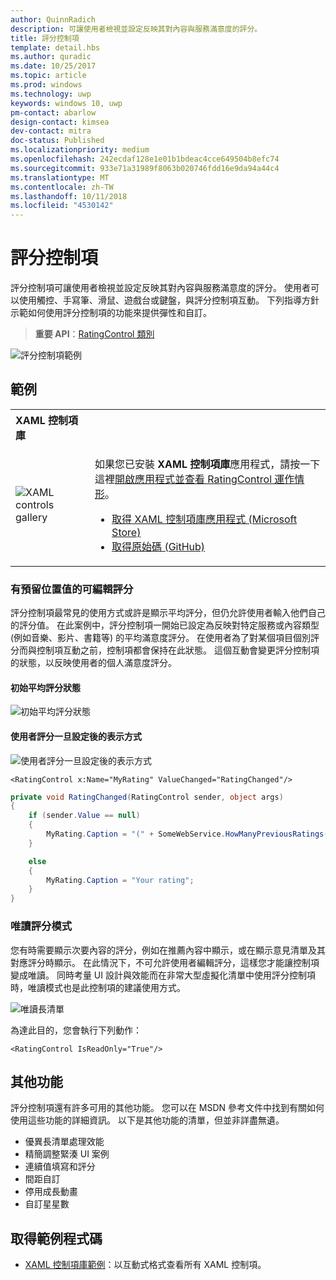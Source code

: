 ```yaml
---
author: QuinnRadich
description: 可讓使用者檢視並設定反映其對內容與服務滿意度的評分。
title: 評分控制項
template: detail.hbs
ms.author: quradic
ms.date: 10/25/2017
ms.topic: article
ms.prod: windows
ms.technology: uwp
keywords: windows 10, uwp
pm-contact: abarlow
design-contact: kimsea
dev-contact: mitra
doc-status: Published
ms.localizationpriority: medium
ms.openlocfilehash: 242ecdaf128e1e01b1bdeac4cce649504b8efc74
ms.sourcegitcommit: 933e71a31989f8063b020746fdd16e9da94a44c4
ms.translationtype: MT
ms.contentlocale: zh-TW
ms.lasthandoff: 10/11/2018
ms.locfileid: "4530142"
---
```

# <a name="rating-control"></a>評分控制項

評分控制項可讓使用者檢視並設定反映其對內容與服務滿意度的評分。 使用者可以使用觸控、手寫筆、滑鼠、遊戲台或鍵盤，與評分控制項互動。 下列指導方針示範如何使用評分控制項的功能來提供彈性和自訂。

> **重要 API**：[RatingControl 類別](https://docs.microsoft.com/uwp/api/windows.ui.xaml.controls.ratingcontrol)

![評分控制項範例](images/rating_rs2_doc_ratings_intro.png)

## <a name="examples"></a>範例

<table>
<th align="left">XAML 控制項庫<th>
<tr>
<td><img src="images/xaml-controls-gallery-sm.png" alt="XAML controls gallery"></img></td>
<td>
    <p>如果您已安裝 <strong style="font-weight: semi-bold">XAML 控制項庫</strong>應用程式，請按一下這裡<a href="xamlcontrolsgallery:/item/RatingControl">開啟應用程式並查看 RatingControl 運作情形</a>。</p>
    <ul>
    <li><a href="https://www.microsoft.com/store/productId/9MSVH128X2ZT">取得 XAML 控制項庫應用程式 (Microsoft Store)</a></li>
    <li><a href="https://github.com/Microsoft/Windows-universal-samples/tree/master/Samples/XamlUIBasics">取得原始碼 (GitHub)</a></li>
    </ul>
</td>
</tr>
</table>

### <a name="editable-rating-with-placeholder-value"></a>有預留位置值的可編輯評分

評分控制項最常見的使用方式或許是顯示平均評分，但仍允許使用者輸入他們自己的評分值。 在此案例中，評分控制項一開始已設定為反映對特定服務或內容類型 (例如音樂、影片、書籍等) 的平均滿意度評分。 在使用者為了對某個項目個別評分而與控制項互動之前，控制項都會保持在此狀態。 這個互動會變更評分控制項的狀態，以反映使用者的個人滿意度評分。

#### <a name="initial-average-rating-state"></a>初始平均評分狀態
![初始平均評分狀態](images/rating_rs2_doc_movie_aggregate.png)

#### <a name="representation-of-user-rating-once-set"></a>使用者評分一旦設定後的表示方式

![使用者評分一旦設定後的表示方式](images/rating_rs2_doc_movie_user.png)

```XAML
<RatingControl x:Name="MyRating" ValueChanged="RatingChanged"/>
```

```csharp
private void RatingChanged(RatingControl sender, object args)
{
    if (sender.Value == null)
    {
        MyRating.Caption = "(" + SomeWebService.HowManyPreviousRatings() + ")";
    }

    else
    {
        MyRating.Caption = "Your rating";
    }
}
```

### <a name="read-only-rating-mode"></a>唯讀評分模式

您有時需要顯示次要內容的評分，例如在推薦內容中顯示，或在顯示意見清單及其對應評分時顯示。 在此情況下，不可允許使用者編輯評分，這樣您才能讓控制項變成唯讀。
同時考量 UI 設計與效能而在非常大型虛擬化清單中使用評分控制項時，唯讀模式也是此控制項的建議使用方式。

![唯讀長清單](images/rating_rs2_doc_reviews.png)

為達此目的，您會執行下列動作：

```XAML
<RatingControl IsReadOnly="True"/>
```

## <a name="additional-functionality"></a>其他功能

評分控制項還有許多可用的其他功能。 您可以在 MSDN 參考文件中找到有關如何使用這些功能的詳細資訊。
以下是其他功能的清單，但並非詳盡無遺。
-   優異長清單處理效能
-   精簡調整緊湊 UI 案例
-   連續值填寫和評分
-   間距自訂
-   停用成長動畫
-   自訂星星數

## <a name="get-the-sample-code"></a>取得範例程式碼

- [XAML 控制項庫範例](https://github.com/Microsoft/Windows-universal-samples/tree/master/Samples/XamlUIBasics)：以互動式格式查看所有 XAML 控制項。